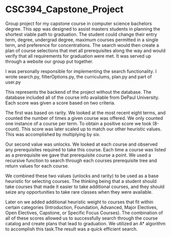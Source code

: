 # CSC394_Capstone_Project
Group project for my capstone course in computer science bachelors degree. This app was designed to assist masters students 
in planning the shortest viable path to graduation. The student could change their entry term, degree, undergrad degree, maximum 
courses permitted in a single term, and preference for concentrations. The search would then create a plan of course selections 
that met all prerequisites along the way and would verify that all requirements for graduation were met. It was served up through
a website our group put together.

I was personally responsible for implementing the search functionality. I wrote search.py, filterOptions.py, the curriculums, plan.py
and part of user.py

This represents the backend of the project without the database. The database included all of the course info available from 
DePaul University. Each score was given a score based on two criteria. 

The first was based on rarity. We looked at the most recent eight terms, and counted the number of times a given course was offered. 
We only counted one instance of a course per term. To obtain a positive score we took (8-count). This score was later scaled up to 
match our other heuristic values. This was accomplished by multiplying by six. 

Our second value was unlocks. We looked at each course and observed any prerequisites required to take this course. Each time a 
course was listed as a prerequisite we gave that prerequisite course a point. We used a recursive function to search through each 
courses prerequisite tree and return values for each course.

We combined these two values (unlocks and rarity) to be used as a base heuristic for selecting courses. The thinking being that
a student should take courses that made it easier to take additional courses, and they should seize any opportunities to take
rare classes when they were available.

Later on we added additional heuristic weight to courses that fit within certain categories (Introduction, Foundation, Advanced,
Major Electives, Open Electives, Capstone, or Specific Focus Courses). The combination of all of these scores allowed us to successfully
search through the course catalog and create plans that lead to graduation. We utilized an A* algorithm to accomplish this task.The 
result was a quick efficient search.
